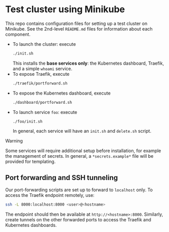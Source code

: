 # Test cluster using Minikube

This repo contains configuration files for setting up a test cluster on Minikube. See the 2nd-level `README.md` files for information about each component.

- To launch the cluster: execute
  ```bash
  ./init.sh
  ```
  This installs the **base services only**: the Kubernetes dashboard, Traefik, and a simple `whoami` service.
- To expose Traefik, execute
  ```bash
  ./traefik/portforward.sh
  ```
- To expose the Kubernetes dashboard, execute
  ```bash
  ./dashboard/portforward.sh
  ```
- To launch service `foo`: execute
  ```bash
  ./foo/init.sh
  ```
  In general, each service will have an `init.sh` and `delete.sh` script.

> [!WARNING]
> Some services will require additional setup before installation, for example the management of secrets. In general, a `*secrets.example*` file will be provided for templating.


## Port forwarding and SSH tunneling

Our port-forwarding scripts are set up to forward to `localhost` only. To access the Traefik endpoint remotely, use:
```bash
ssh -L 8000:localhost:8000 <user>@<hostname>
```
The endpoint should then be available at `http://<hostname>:8000`. Similarly, create tunnels on the other forwarded ports to access the Traefik and Kubernetes dashboards.
